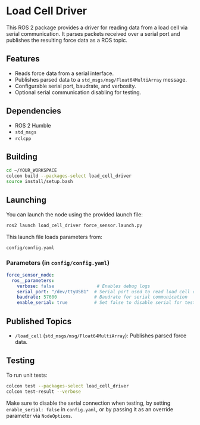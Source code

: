 # Load Cell Driver

This ROS 2 package provides a driver for reading data from a load cell via serial communication. It parses packets received over a serial port and publishes the resulting force data as a ROS topic.

## Features

- Reads force data from a serial interface.
- Publishes parsed data to a `std_msgs/msg/Float64MultiArray` message.
- Configurable serial port, baudrate, and verbosity.
- Optional serial communication disabling for testing.

## Dependencies

- ROS 2 Humble
- `std_msgs`
- `rclcpp`

## Building

```bash
cd ~/YOUR_WORKSPACE
colcon build --packages-select load_cell_driver
source install/setup.bash
```

## Launching

You can launch the node using the provided launch file:

```bash
ros2 launch load_cell_driver force_sensor.launch.py
```

This launch file loads parameters from:

```
config/config.yaml
```

### Parameters (in `config/config.yaml`)

```yaml
force_sensor_node:
  ros__parameters:
    verbose: false                # Enables debug logs
    serial_port: "/dev/ttyUSB1"  # Serial port used to read load cell data
    baudrate: 57600              # Baudrate for serial communication
    enable_serial: true          # Set false to disable serial for testing
```

## Published Topics

- `/load_cell` (`std_msgs/msg/Float64MultiArray`): Publishes parsed force data.

## Testing

To run unit tests:

```bash
colcon test --packages-select load_cell_driver
colcon test-result --verbose
```

Make sure to disable the serial connection when testing, by setting `enable_serial: false` in `config.yaml`, or by passing it as an override parameter via `NodeOptions`.